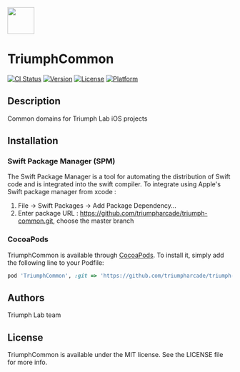 <p>
<img src="triumph-logo.png" width="60" />
</p>

# TriumphCommon

[![CI Status](https://img.shields.io/travis/maxkalik/TriumphCommon.svg?style=flat)](https://travis-ci.org/maxkalik/TriumphCommon)
[![Version](https://img.shields.io/cocoapods/v/TriumphCommon.svg?style=flat)](https://cocoapods.org/pods/TriumphCommon)
[![License](https://img.shields.io/cocoapods/l/TriumphCommon.svg?style=flat)](https://cocoapods.org/pods/TriumphCommon)
[![Platform](https://img.shields.io/cocoapods/p/TriumphCommon.svg?style=flat)](https://cocoapods.org/pods/TriumphCommon)

## Description

Common domains for Triumph Lab iOS projects
## Installation

### Swift Package Manager (SPM)

The Swift Package Manager is a tool for automating the distribution of Swift code and is integrated into the swift compiler. To integrate using Apple's Swift package manager from xcode :

1. File -> Swift Packages -> Add Package Dependency...
2. Enter package URL : https://github.com/triumpharcade/triumph-common.git, choose the master branch

### CocoaPods

TriumphCommon is available through [CocoaPods](https://cocoapods.org). To install
it, simply add the following line to your Podfile:

```ruby
pod 'TriumphCommon', :git => 'https://github.com/triumpharcade/triumph-common.git'
```

## Authors

Triumph Lab team

## License

TriumphCommon is available under the MIT license. See the LICENSE file for more info.
